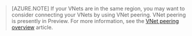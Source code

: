 >[AZURE.NOTE] If your VNets are in the same region, you may want to consider connecting your VNets by using VNet peering. VNet peering is presently in Preview. For more information, see the [VNet peering overview](../articles/virtual-networks/virtual-network-peering-overview.md) article.